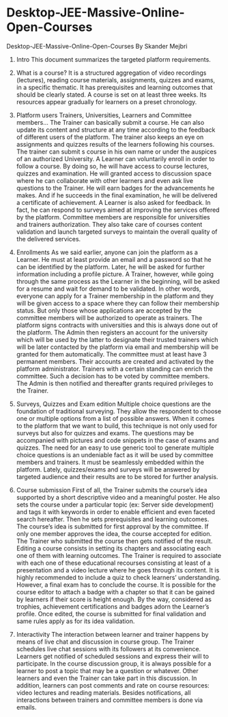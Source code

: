 # Desktop-JEE-Massive-Online-Open-Courses
Desktop-JEE-Massive-Online-Open-Courses By Skander Mejbri

1. Intro
This document summarizes the targeted platform requirements.

2. What is a course?
It is a structured aggregation of video recordings (lectures), reading course materials,
assignments, quizzes and exams, in a specific thematic. It has prerequisites and learning
outcomes that should be clearly stated. A course is set on at least three weeks. Its
resources appear gradually for learners on a preset chronology.

3. Platform users
Trainers, Universities, Learners and Committee members…
The Trainer can basically submit a course. He can also update its content and structure
at any time according to the feedback of different users of the platform. The trainer also
keeps an eye on assignments and quizzes results of the learners following his courses.
The trainer can submit s course in his own name or under the auspices of an authorized
University.
A Learner can voluntarily enroll in order to follow a course. By doing so, he will have
access to course lectures, quizzes and examination. He will granted access to discussion
space where he can collaborate with other learners and even ask live questions to the
Trainer. He will earn badges for the advancements he makes. And if he succeeds in the
final examination, he will be delivered a certificate of achievement. A Learner is also
asked for feedback. In fact, he can respond to surveys aimed at improving the services
offered by the platform.
Committee members are responsible for universities and trainers authorization. They
also take care of courses content validation and launch targeted surveys to maintain the
overall quality of the delivered services.

4. Enrollments
As we said earlier, anyone can join the platform as a Learner. He must at least provide an
email and a password so that he can be identified by the platform. Later, he will be
asked for further information including a profile picture.
A Trainer, however, while going through the same process as the Learner in the
beginning, will be asked for a resume and wait for demand to be validated. In other
words, everyone can apply for a Trainer membership in the platform and they will be
given access to a space where they can follow their membership status. But only those
whose applications are accepted by the committee members will be authorized to
operate as trainers.
The platform signs contracts with universities and this is always done out of the
platform. The Admin then registers an account for the university which will be used by
the latter to designate their trusted trainers which will be later contacted by the platform
via email and membership will be granted for them automatically.
The committee must at least have 3 permanent members. Their accounts are created
and activated by the platform administrator. Trainers with a certain standing can enrich
the committee. Such a decision has to be voted by committee members. The Admin is
then notified and thereafter grants required privileges to the Trainer.

5. Surveys, Quizzes and Exam edition
Multiple choice questions are the foundation of traditional surveying. They allow the
respondent to choose one or multiple options from a list of possible answers. When it
comes to the platform that we want to build, this technique is not only used for surveys
but also for quizzes and exams. The questions may be accompanied with pictures and
code snippets in the case of exams and quizzes.
The need for an easy to use generic tool to generate multiple choice questions is an
undeniable fact as it will be used by committee members and trainers. It must be
seamlessly embedded within the platform.
Lately, quizzes/exams and surveys will be answered by targeted audience and their
results are to be stored for further analysis.

6. Course submission
First of all, the Trainer submits the course’s idea supported by a short descriptive video
and a meaningful poster. He also sets the course under a particular topic (ex: Server side
development) and tags it with keywords in order to enable efficient and even faceted
search hereafter. Then he sets prerequisites and learning outcomes.
The course’s idea is submitted for first approval by the committee. If only one member
approves the idea, the course accepted for edition. The Trainer who submitted the
course then gets notified of the result.
Editing a course consists in setting its chapters and associating each one of them with
learning outcomes. The Trainer is required to associate with each one of these
educational recourses consisting at least of a presentation and a video lecture where he
goes through its content. It is highly recommended to include a quiz to check learners’
understanding. However, a final exam has to conclude the course.
It is possible for the course editor to attach a badge with a chapter so that it can be
gained by learners if their score is height enough. By the way, considered as trophies,
achievement certifications and badges adorn the Learner’s profile.
Once edited, the course is submitted for final validation and same rules apply as for its
idea validation.

7. Interactivity
The interaction between learner and trainer happens by means of live chat and
discussion in course group. The Trainer schedules live chat sessions with its followers at
its convenience. Learners get notified of scheduled sessions and express their will to
participate. In the course discussion group, it is always possible for a learner to post a
topic that may be a question or whatever. Other learners and even the Trainer can take
part in this discussion. In addition, learners can post comments and rate on course
resources: video lectures and reading materials.
Besides notifications, all interactions between trainers and committee members is done
via emails.

